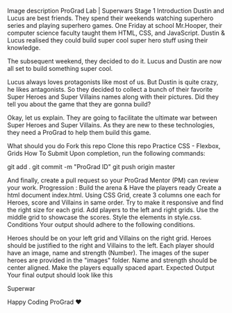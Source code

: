 Image description
ProGrad Lab | Superwars Stage 1
Introduction
Dustin and Lucus are best friends. They spend their weekends watching superhero series and playing superhero games. One Friday at school Mr.Hooper, their computer science faculty taught them HTML, CSS, and JavaScript. Dustin & Lucus realised they could build super cool super hero stuff using their knowledge.

The subsequent weekend, they decided to do it. Lucus and Dustin are now all set to build something super cool.

Lucus always loves protagonists like most of us. But Dustin is quite crazy, he likes antagonists. So they decided to collect a bunch of their favorite Super Heroes and Super Villains names along with their pictures. Did they tell you about the game that they are gonna build?

Okay, let us explain. They are going to facilitate the ultimate war between Super Heroes and Super Villains. As they are new to these technologies, they need a ProGrad to help them build this game.

What should you do
Fork this repo
Clone this repo
Practice CSS - Flexbox, Grids
How To Submit
Upon completion, run the following commands:

git add .
git commit -m "ProGrad ID"
git push origin master

And finally, create a pull request so your ProGrad Mentor (PM) can review your work.
Progression : Build the arena & Have the players ready
Create a html document index.html.
Using CSS Grid, create 3 columns one each for Heroes, score and Villains in same order. Try to make it responsive and find the right size for each grid.
Add players to the left and right grids. Use the middle grid to showcase the scores.
Style the elements in style.css.
Conditions
Your output should adhere to the following conditions.

Heroes should be on your left grid and Villains on the right grid.
Heroes should be justified to the right and Villains to the left.
Each player should have an image, name and strength (Number). The images of the super heroes are provided in the "images" folder.
Name and strength should be center aligned.
Make the players equally spaced apart.
Expected Output
Your final output should look like this

Superwar

Happy Coding ProGrad ❤️
